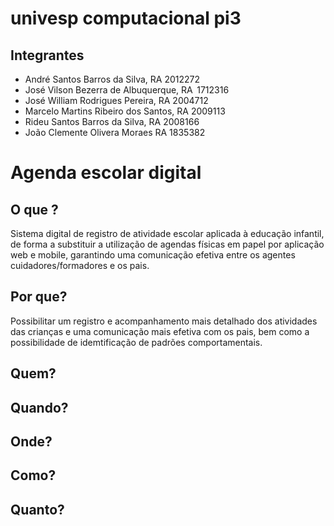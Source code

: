 # univesp computacional pi3

## Integrantes

- André Santos Barros da Silva, RA 2012272  
- José Vilson Bezerra de Albuquerque, RA  1712316 
- José William Rodrigues Pereira, RA 2004712  
- Marcelo Martins Ribeiro dos Santos, RA 2009113 
- Rideu Santos Barros da Silva, RA 2008166 
- João Clemente Olivera Moraes RA 1835382

# Agenda escolar digital


## O que ?
Sistema digital de registro de atividade escolar aplicada à educação infantil, de forma a substituir a utilização de agendas físicas em papel por aplicação web e mobile, garantindo uma comunicação efetiva entre os agentes cuidadores/formadores e os pais.

## Por que?
Possibilitar um registro e acompanhamento mais detalhado dos atividades das crianças e uma comunicação mais efetiva com os pais, bem como a possibilidade de idemtificação de padrões comportamentais.

## Quem?
## Quando?
## Onde?
## Como?
## Quanto?
